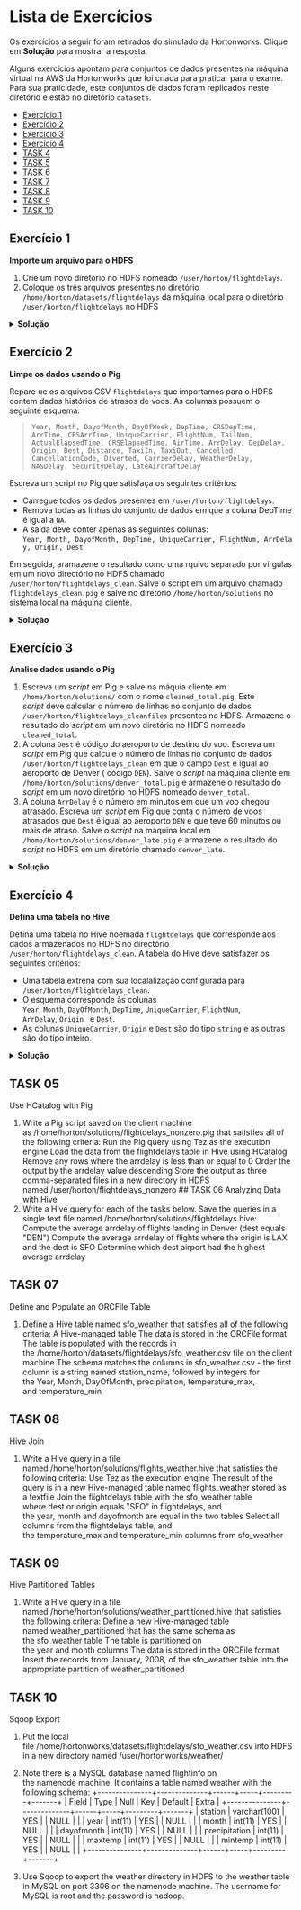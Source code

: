 # Lista de Exercícios

Os exercícios a seguir foram retirados do simulado da Hortonworks. Clique em
**Solução** para mostrar a resposta.

Alguns exercícios apontam para conjuntos de dados presentes na máquina virtual
na AWS da Hortonworks que foi criada para praticar para o exame. Para sua
praticidade, este conjuntos de dados foram replicados neste diretório e estão
no diretório `datasets`.

* [Exercício 1](#exerc%C3%ADcio-1)
* [Exercício 2](#exerc%C3%ADcio-2)
* [Exercício 3](#exerc%C3%ADcio-3)
* [Exercício 4](#exerc%C4%ADcio-4)
* [TASK 4](#task-04)
* [TASK 5](#task-05)
* [TASK 6](#task-06)
* [TASK 7](#task-07)
* [TASK 8](#task-08)
* [TASK 9](#task-09)
* [TASK 10](#task-10)


## Exercício 1

**Importe um arquivo para o HDFS**

1. Crie um novo diretório no HDFS nomeado `/user/horton/flightdelays`.
2. Coloque os três arquivos presentes no diretório
   `/home/horton/datasets/flightdelays` da máquina local para o diretório
   `/user/horton/flightdelays` no HDFS

<details>
<summary><b>Solução</b></summary>

1. Para criar um diretório em um sistema de arquivos, nós usamos o comando
   `mkdir`. No HDFS, usamos este mesmo comando, mas como uma `flag` para o
   comando `hadoop fs`:
   ```
   # hadoop fs -mkdir -p /user/horton/flightdelays
   ```
   Aqui, o `#` é o prompt de comando. Há casos que este prompt é o `>` ou o `$`.

   Também usamos a flag `-p` que é passada para o `mkdir` para crirar diretórios
   parentes caso não existam, e que, neste caso, são os diretórios `user` e
   `horton`.

2. Os arquivos estão presentes na pasta `datasets` nese repositório. Para
   enviar para o HDFS, nós precisamos fazer:
   ```
   # hadoop fs -put flightdelays/* /user/horton/flightdelays/
   ```

</details>

## Exercício 2

**Limpe os dados usando o Pig**

Repare ue os arquivos CSV `flightdelays` que importamos para o HDFS contem
dados histórios de atrasos de voos. As columas possuem o seguinte esquema:

> `Year, Month, DayofMonth, DayOfWeek, DepTime, CRSDepTime, ArrTime, CRSArrTime,
UniqueCarrier, FlightNum, TailNum, ActualElapsedTime, CRSElapsedTime, AirTime,
ArrDelay, DepDelay, Origin, Dest, Distance, TaxiIn, TaxiOut, Cancelled,
CancellationCode, Diverted, CarrierDelay, WeatherDelay, NASDelay,
SecurityDelay, LateAircraftDelay`

Escreva um script no Pig que satisfaça os seguintes critérios:

* Carregue todos os dados presentes em `/user/horton/flightdelays`.
* Remova todas as linhas do conjunto de dados em que a coluna DepTime é igual a `NA`.
* A saída deve conter apenas as seguintes colunas:
  `Year, Month, DayofMonth, DepTime, UniqueCarrier, FlightNum, ArrDelay, Origin, Dest`

Em seguida, aramazene o resultado como uma rquivo separado por vírgulas em um
novo directório no HDFS chamado `/user/horton/flightdelays_clean`. Salve o
script em um arquivo chamado `flightdelays_clean.pig` e salve no diretório
`/home/horton/solutions` no sistema local na máquina cliente.

<details>
<summary><b>Solução</b></summary>

O código abaixo exemplifica uma solução.

```
/* flightdelays_clean.pig
Limpa o conjunto de dados de atarso de voos
*/

-- carregando os dados
flightdelays = LOAD '/user/horton/flightdelays/flight*'
               USING PigStorage(',')
               AS (Year, Month, DayofMonth, DayOfWeek, DepTime, CRSDepTime,
                   ArrTime, CRSArrTime, UniqueCarrier, FlightNum, TailNum,
                   ActualElapsedTime, CRSElapsedTime, AirTime, ArrDelay,
                   DepDelay, Origin, Dest, Distance, TaxiIn, TaxiOut,
                   Cancelled, CancellationCode, Diverted, CarrierDelay,
                   WeatherDelay,NASDelay, SecurityDelay, LateAircraftDelay);
-- Remove as linhas em que DepTime = NA
no_missing =  FILTER flightdelays BY (chararray)DepTime != 'NA';
-- Mantem apenas as colunas desejadas
subset = FOREACH no_missing GENERATE Year, Month, DayofMonth, DepTime, UniqueCarrier, FlightNum, ArrDelay, Origin, Dest;
-- Salva os arquivos
STORE subset INTO '/user/horton/flightdelays_clean' USING PigStorage(',');
```

Devemos copiar o código e salvar em um arquivo chamado `flightdelays_clean.csv`
em `/home/horton/solutions`. Para rodá-lo, executamos o seguinte comando no
terminal:

```
# pig -x tez /home/horton/flightdelays_clean.pig`
```

</details>

## Exercício 3

**Analise dados usando o Pig**

1. Escreva um *script* em Pig e salve na máquia cliente em
   `/home/horton/solutions/` com o nome `cleaned_total.pig`. Este *script* deve
   calcular o número de linhas no conjunto de dados
   `/user/horton/flightdelays_cleanfiles` presentes no HDFS. Armazene o resultado
   do *script* em um novo diretório no HDFS nomeado `cleaned_total`.
2. A coluna `Dest` é código do aeroporto de destino do voo. Escreva um *script*
   em Pig que calcule o número de linhas no conjunto de dados
   `/user/horton/flightdelays_clean` em que o campo `Dest` é igual ao aeroporto
   de Denver ( código `DEN`). Salve o *script* na máquina cliente em
   `/home/horton/solutions/denver_total.pig` e armazene o resultado do *script*
   em um novo diretório no HDFS nomeado `denver_total`.
3. A coluna `ArrDelay` é o número em minutos em que um voo chegou atrasado.
   Escreva um *script* em Pig que conta o número de voos atrasados que `Dest` é
   igual ao aeroporto `DEN` e que teve 60 minutos ou mais de atraso. Salve o
   *script*  na máquina local em `/home/horton/solutions/denver_late.pig` e
   armazene o resultado do *script* no HDFS em um diretório chamado
   `denver_late`.

<details>
<summary><b>Solução</b></summary>

1. Salve o script abaixo em `/home/horton/solutions/cleaned_total.pig`:
   ```
   /* cleaned_total.pig
   Conta o número de entrdas no arquivo cleaned_total
   */
   -- Carrega o dataset
   dataset = LOAD '/user/horton/flightdelays_clean' USING PigStorage(',')
             AS (Year, Month, DayofMonth, DepTime, UniqueCarrier, FlightNum,
                 ArrDelay, Origin, Dest);
   -- Conta o numero de entradas
   total = FOREACH (GROUP dataset ALL) GENERATE COUNT_STAR(dataset);
   -- Armazena o valor
   STORE total INTO '/user/horton/cleaned_total';
   ```
2. Salve o script abaixo em `/home/horton/solutions/denver_total.pig`:
   ```
   /* denver_total.pig
   Conta o número de voos cujo destino e Denver.
   */
   -- Carrega o dataset
   dataset = LOAD '/user/horton/flightdelays_clean' USING PigStorage(',')
             AS (Year, Month, DayofMonth, DepTime, UniqueCarrier, FlightNum,
                 ArrDelay, Origin, Dest);
   -- Filtra Denver
   only_denver = FILTER dataset BY (chararray)Dest == 'DEN';
   -- Conta o numero de entradas
   total = FOREACH (GROUP only_denver ALL) GENERATE COUNT_STAR(only_denver);
   -- Armazena o valor
   STORE total INTO '/user/horton/denver_total';
   ```
3. Salve o script abaixo em `/home/horton/solutions/denver_late.pig`:
   ```
   /* denver_late.pig
   Conta o número de voos cujo destino e Denver e
   tenham atraso de 60 minutos ou mais
   */
   -- Carrega o dataset
   dataset = LOAD '/user/horton/flightdelays_clean' USING PigStorage(',')
             AS (Year, Month, DayofMonth, DepTime, UniqueCarrier, FlightNum,
                 ArrDelay, Origin, Dest);
   -- Filtra Denver
   late_denver = FILTER dataset BY (chararray)Dest == 'DEN' AND (int)ArrDelay>=60;
   -- Conta o numero de entradas
   total = FOREACH (GROUP late_denver ALL) GENERATE COUNT_STAR(late_denver);
   -- Armazena o valor
   STORE total INTO '/user/horton/denver_late';
   ```

</details>


## Exercício 4

**Defina uma tabela no Hive**

Defina uma tabela no Hive noemada `flightdelays` que corresponde aos dados
armazenados no HDFS no directório `/user/horton/flightdelays_clean`.  A tabela
do Hive deve satisfazer os seguintes critérios:

* Uma tabela extrena com sua localalização configurada para
  `/user/horton/flightdelays_clean`.
* O esquema corresponde às colunas
  `Year`, `Month`, `DayOfMonth`, `DepTime`, `UniqueCarrier`, `FlightNum`, 
   `ArrDelay`, `Origin ` e `Dest`.
* As colunas `UniqueCarrier`, `Origin` e `Dest` são do tipo `string` e as
  outras são do tipo inteiro.

<details>
<summary><b>Solução</b></summary>

Abra o Hive no terminal ou no Ambari e execute os seguintes comandos:

```
CREATE EXTERNAL TABLE flightdelays (
  Year INT,
  Month INT,
  DayOfMonth INT,
  DepTime INT,
  UniqueCarrier STRING,
  FlightNum INT,
  ArrDelay INT,
  Origin STRING,
  Dest STRING
  )
ROW FORMAT DELIMITED
FIELDS TERMINATED BY ','
LOCATION '/user/horton/flightdelays_clean';
```

</details>

## TASK 05

Use HCatalog with Pig

1. Write a Pig script saved on the client machine
   as /home/horton/solutions/flightdelays_nonzero.pig that satisfies all of the
following criteria: Run the Pig query using Tez as the execution engine Load
the data from the flightdelays table in Hive using HCatalog Remove any rows
where the arrdelay is less than or equal to 0 Order the output by
the arrdelay value descending Store the output as three comma-separated files
in a new directory in HDFS named /user/horton/flightdelays_nonzero ## TASK 06
Analyzing Data with Hive
1. Write a Hive query for each of the tasks below. Save the queries in a single
   text file named /home/horton/solutions/flightdelays.hive: Compute the
average arrdelay of flights landing in Denver (dest equals "DEN") Compute the
average arrdelay of flights where the origin is LAX and the dest is SFO
Determine which dest airport had the highest average arrdelay

## TASK 07

Define and Populate an ORCFile Table

1. Define a Hive table named sfo_weather that satisfies all of the following
   criteria: A Hive-managed table The data is stored in the ORCFile format The
table is populated with the records in
the /home/horton/datasets/flightdelays/sfo_weather.csv file on the client
machine The schema matches the columns in sfo_weather.csv - the first column is
a string named station_name, followed by integers for
the Year, Month, DayOfMonth, precipitation, temperature_max,
and temperature_min

## TASK 08

Hive Join
1. Write a Hive query in a file
   named /home/horton/solutions/flights_weather.hive that satisfies the
following criteria: Use Tez as the execution engine The result of the query is
in a new Hive-managed table named flights_weather stored as a textfile Join
the flightdelays table with the sfo_weather table where dest or origin equals
"SFO" in flightdelays, and the year, month and dayofmonth are equal in the two
tables Select all columns from the flightdelays table, and
the temperature_max and temperature_min columns from sfo_weather

## TASK 09

Hive Partitioned Tables
1. Write a Hive query in a file
   named /home/horton/solutions/weather_partitioned.hive that satisfies the
following criteria: Define a new Hive-managed table
named weather_partitioned that has the same schema as the sfo_weather table The
table is partitioned on the year and month columns The data is stored in the
ORCFile format Insert the records from January, 2008, of the sfo_weather table
into the appropriate partition of weather_partitioned

## TASK 10

Sqoop Export
1. Put the local
   file /home/hortonworks/datasets/flightdelays/sfo_weather.csv into HDFS in a
new directory named /user/hortonworks/weather/
2. Note there is a MySQL database named flightinfo on the namenode machine. It
   contains a table named weather with the following schema:
 +---------------+--------------+------+-----+---------+-------+
 | Field         | Type         | Null | Key | Default | Extra |
 +---------------+--------------+------+-----+---------+-------+
 | station       | varchar(100) | YES  |     | NULL    |       |
 | year          | int(11)      | YES  |     | NULL    |       |
 | month         | int(11)      | YES  |     | NULL    |       |
 | dayofmonth    | int(11)      | YES  |     | NULL    |       |
 | precipitation | int(11)      | YES  |     | NULL    |       |
 | maxtemp       | int(11)      | YES  |     | NULL    |       |
 | mintemp       | int(11)      | YES  |     | NULL    |       |
 +---------------+--------------+------+-----+---------+-------+

3. Use Sqoop to export the weather directory in HDFS to the weather table in
   MySQL on port 3306 on the namenode machine. The username for MySQL
is root and the password is hadoop.
